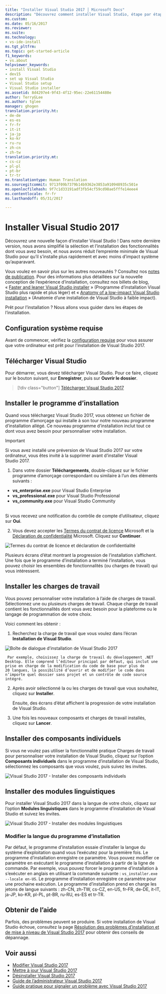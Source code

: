 ```yaml
---
title: "Installer Visual Studio 2017 │ Microsoft Docs"
description: "Découvrez comment installer Visual Studio, étape par étape."
ms.custom: 
ms.date: 05/16/2017
ms.reviewer: 
ms.suite: 
ms.technology:
- vs-ide-install
ms.tgt_pltfrm: 
ms.topic: get-started-article
f1_keywords:
- vs.about
helpviewer_keywords:
- install Visual Studio
- dev15
- set up Visual Studio
- Visual Studio setup
- Visual Studio installer
ms.assetid: 8d4297e4-9f43-4f12-95ec-22e61154480e
author: TerryGLee
ms.author: tglee
manager: ghogen
translation.priority.ht:
- de-de
- es-es
- fr-fr
- it-it
- ja-jp
- ko-kr
- ru-ru
- zh-cn
- zh-tw
translation.priority.mt:
- cs-cz
- pl-pl
- pt-br
- tr-tr
ms.translationtype: Human Translation
ms.sourcegitcommit: 9713f09b7379b14b9362e3853a910948935c501e
ms.openlocfilehash: 9f7c1d33191adf3fb54cf59cd98ae5fffe14eee4
ms.contentlocale: fr-fr
ms.lasthandoff: 05/31/2017

---
```

# <a name="install-visual-studio-2017"></a>Installer Visual Studio 2017
Découvrez une nouvelle façon d’installer Visual Studio ! Dans notre dernière version, nous avons simplifié la sélection et l’installation des fonctionnalités dont vous avez besoin, et nous avons réduit l’empreinte minimale de Visual Studio pour qu’il s’installe plus rapidement et avec moins d’impact système qu’auparavant.

Vous voulez en savoir plus sur les autres nouveautés ? Consultez nos [notes de publication](https://www.visualstudio.com/news/releasenotes/vs2017-relnotes). Pour des informations plus détaillées sur la nouvelle conception de l’expérience d’installation, consultez nos billets de blog, « [Faster and leaner Visual Studio installer](https://blogs.msdn.microsoft.com/visualstudio/2016/04/01/faster-leaner-visual-studio-installer/) » (Programme d’installation Visual Studio plus rapide et plus léger) et « [Anatomy of a low-impact Visual Studio installation](https://blogs.msdn.microsoft.com/visualstudio/2016/04/25/anatomy-of-a-low-impact-visual-studio-install/) » (Anatomie d’une installation de Visual Studio à faible impact).  

Prêt pour l’installation ? Nous allons vous guider dans les étapes de l’installation.

## <a name="check-system-requirements"></a>Configuration système requise
Avant de commencer, vérifiez la [configuration requise](https://www.visualstudio.com/productinfo/vs2017-system-requirements-vs) pour vous assurer que votre ordinateur est prêt pour l’installation de Visual Studio 2017.

## <a name="download-visual-studio"></a>Télécharger Visual Studio
Pour démarrer, vous devez télécharger Visual Studio. Pour ce faire, cliquez sur le bouton suivant, sur **Enregistrer**, puis sur **Ouvrir le dossier**.

 > [!div class="button"]
 > [Télécharger Visual Studio 2017](https://aka.ms/vsdownload?utm_source=mscom&utm_campaign=msdocs)

## <a name="install-the-installer"></a>Installer le programme d’installation  
Quand vous téléchargez Visual Studio 2017, vous obtenez un fichier de programme d’amorçage qui installe à son tour notre nouveau programme d’installation allégé. Ce nouveau programme d’installation inclut tout ce dont vous avez besoin pour personnaliser votre installation.  

> [!IMPORTANT]
> Si vous avez installé une préversion de Visual Studio 2017 sur votre ordinateur, vous êtes invité à la supprimer avant d’installer Visual Studio 2017.

1.  Dans votre dossier **Téléchargements**, double-cliquez sur le fichier programme d’amorçage correspondant ou similaire à l’un des éléments suivants :

  * **vs_enterprise.exe** pour Visual Studio Enterprise
  * **vs_professional.exe** pour Visual Studio Professional
  * **vs_community.exe** pour Visual Studio Community  <br><br>

  Si vous recevez une notification du contrôle de compte d’utilisateur, cliquez sur **Oui**.  

2.  Vous devez accepter les [Termes du contrat de licence](https://www.visualstudio.com/license-terms/) Microsoft et la [Déclaration de confidentialité](https://go.microsoft.com/fwlink/?LinkID=824704) Microsoft. Cliquez sur **Continuer**.  

   ![Termes du contrat de licence et déclaration de confidentialité](media/vs2017-privacy-and-license-terms.PNG "Termes du contrat de licence et déclaration de confidentialité Microsoft")  

Plusieurs écrans d’état montrant la progression de l’installation s’affichent. Une fois que le programme d’installation a terminé l’installation, vous pouvez choisir les ensembles de fonctionnalités (ou charges de travail) qui vous intéressent.

## <a name="install-workloads"></a>Installer les charges de travail  
 Vous pouvez personnaliser votre installation à l’aide de charges de travail. Sélectionnez une ou plusieurs charges de travail. Chaque charge de travail contient les fonctionnalités dont vous avez besoin pour la plateforme ou le langage de programmation de votre choix.  

 Voici comment les obtenir :  

1.  Recherchez la charge de travail que vous voulez dans l’écran **Installation de Visual Studio**.  

  ![Boîte de dialogue d’installation de Visual Studio 2017](media/vs2017-workloads.PNG "Installer les charges de travail de Visual Studio")

     Par exemple, choisissez la charge de travail du développement .NET Desktop. Elle comprend l’éditeur principal par défaut, qui inclut une prise en charge de la modification du code de base pour plus de 20 langues, la possibilité d’ouvrir et de modifier le code dans n’importe quel dossier sans projet et un contrôle de code source intégré.  

2.  Après avoir sélectionné la ou les charges de travail que vous souhaitez, cliquez sur **Installer**.  

    Ensuite, des écrans d’état affichent la progression de votre installation de Visual Studio.

3.  Une fois les nouveaux composants et charges de travail installés, cliquez sur **Lancer**.

## <a name="install-individual-components"></a>Installer des composants individuels

Si vous ne voulez pas utiliser la fonctionnalité pratique Charges de travail pour personnaliser votre installation de Visual Studio, cliquez sur l’option **Composants individuels** dans le programme d’installation de Visual Studio, sélectionnez les composants que vous voulez, puis suivez les invites.

  ![Visual Studio 2017 - Installer des composants individuels](media/vs2017-components.PNG "Installer des composants individuels de Visual Studio")

## <a name="install-language-packs"></a>Installer des modules linguistiques

Pour installer Visual Studio 2017 dans la langue de votre choix, cliquez sur l’option **Modules linguistiques** dans le programme d’installation de Visual Studio et suivez les invites.

  ![Visual Studio 2017 - Installer des modules linguistiques](media/vs2017-languages.PNG "Installer des modules linguistiques de Visual Studio")

### <a name="change-the-installer-language"></a>Modifier la langue du programme d’installation

Par défaut, le programme d’installation essaie d’installer la langue du système d’exploitation quand vous l’exécutez pour la première fois. Le programme d’installation enregistre ce paramètre. Vous pouvez modifier ce paramètre en exécutant le programme d’installation à partir de la ligne de commande. Par exemple, vous pouvez forcer le programme d’installation à s’exécuter en anglais en utilisant la commande suivante : `vs_installer.exe --locale en-US`. Le programme d’installation enregistre ce paramètre pour une prochaine exécution. Le programme d’installation prend en charge les jetons de langue suivants : zh-CN, zh-TW, cs-CZ, en-US, fr-FR, de-DE, it-IT, ja-JP, ko-KR, pl-PL, pt-BR, ru-RU, es-ES et tr-TR.

## <a name="get-support"></a>Obtenir de l’aide
Parfois, des problèmes peuvent se produire. Si votre installation de Visual Studio échoue, consultez la page [Résolution des problèmes d’installation et de mise à niveau de Visual Studio 2017](troubleshooting-installation-issues.md) pour obtenir des conseils de dépannage.

## <a name="see-also"></a>Voir aussi  
* [Modifier Visual Studio 2017](modify-visual-studio.md)
* [Mettre à jour Visual Studio 2017](update-visual-studio.md)
* [Désinstaller Visual Studio 2017](uninstall-visual-studio.md)
* [Guide de l’administrateur Visual Studio 2017](visual-studio-administrator-guide.md)
* [Guide pratique pour signaler un problème avec Visual Studio 2017](../ide/how-to-report-a-problem-with-visual-studio-2017.md)

